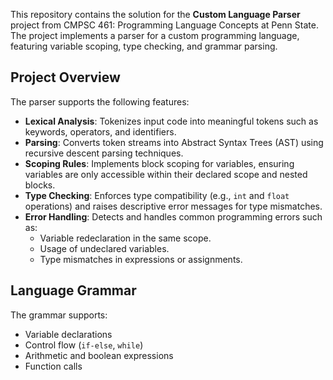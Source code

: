 This repository contains the solution for the **Custom Language Parser** project from CMPSC 461: Programming Language Concepts at Penn State. The project implements a parser for a custom programming language, featuring variable scoping, type checking, and grammar parsing.

## **Project Overview**

The parser supports the following features:
- **Lexical Analysis**: Tokenizes input code into meaningful tokens such as keywords, operators, and identifiers.
- **Parsing**: Converts token streams into Abstract Syntax Trees (AST) using recursive descent parsing techniques.
- **Scoping Rules**: Implements block scoping for variables, ensuring variables are only accessible within their declared scope and nested blocks.
- **Type Checking**: Enforces type compatibility (e.g., `int` and `float` operations) and raises descriptive error messages for type mismatches.
- **Error Handling**: Detects and handles common programming errors such as:
  - Variable redeclaration in the same scope.
  - Usage of undeclared variables.
  - Type mismatches in expressions or assignments.

## **Language Grammar**

The grammar supports:
- Variable declarations
- Control flow (`if-else`, `while`)
- Arithmetic and boolean expressions
- Function calls

  
